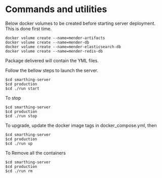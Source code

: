 # Commands and utilities

Below docker volumes to be created before starting server deployment. This is done first time.
```
docker volume create --name=mender-artifacts
docker volume create --name=mender-db
docker volume create --name=mender-elasticsearch-db
docker volume create --name=mender-redis-db
```


Package delivered will contain the YML files.

Follow the bellow steps to launch the server. 
```
$cd smarthing-server
$cd production
$cd ./run start
```

To stop
```
$cd smarthing-server
$cd production
$cd ./run stop
```

To upgrade, update the docker image tags in docker_compose.yml, then

```
$cd smarthing-server
$cd production
$cd ./run up
```

To Remove all the containers

```
$cd smarthing-server
$cd production
$cd ./run rm
```
